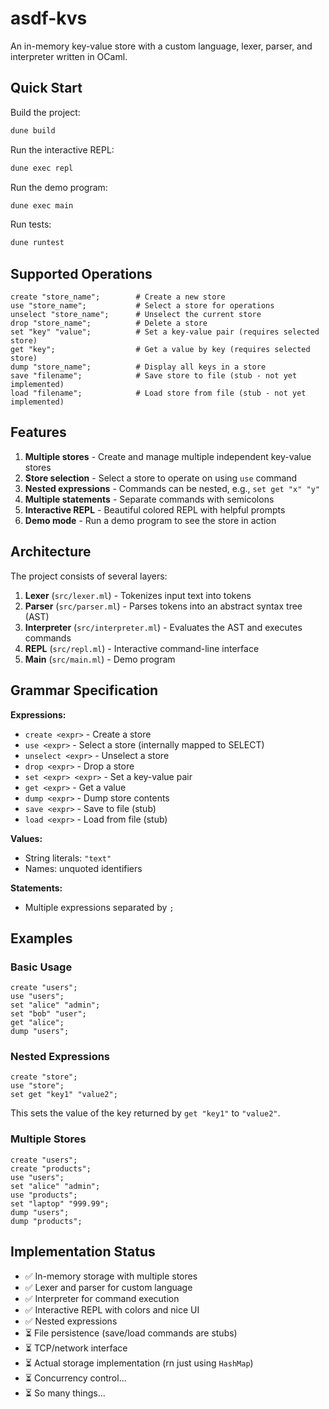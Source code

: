 # asdf-kvs

An in-memory key-value store with a custom language, lexer, parser, and interpreter written in OCaml.

## Quick Start

Build the project:

```bash
dune build
```

Run the interactive REPL:

```bash
dune exec repl
```

Run the demo program:

```bash
dune exec main
```

Run tests:

```bash
dune runtest
```

## Supported Operations

```
create "store_name";        # Create a new store
use "store_name";           # Select a store for operations
unselect "store_name";      # Unselect the current store
drop "store_name";          # Delete a store
set "key" "value";          # Set a key-value pair (requires selected store)
get "key";                  # Get a value by key (requires selected store)
dump "store_name";          # Display all keys in a store
save "filename";            # Save store to file (stub - not yet implemented)
load "filename";            # Load store from file (stub - not yet implemented)
```

## Features

1. **Multiple stores** - Create and manage multiple independent key-value stores
2. **Store selection** - Select a store to operate on using `use` command
3. **Nested expressions** - Commands can be nested, e.g., `set get "x" "y"`
4. **Multiple statements** - Separate commands with semicolons
5. **Interactive REPL** - Beautiful colored REPL with helpful prompts
6. **Demo mode** - Run a demo program to see the store in action

## Architecture

The project consists of several layers:

1. **Lexer** (`src/lexer.ml`) - Tokenizes input text into tokens
2. **Parser** (`src/parser.ml`) - Parses tokens into an abstract syntax tree (AST)
3. **Interpreter** (`src/interpreter.ml`) - Evaluates the AST and executes commands
4. **REPL** (`src/repl.ml`) - Interactive command-line interface
5. **Main** (`src/main.ml`) - Demo program

## Grammar Specification

**Expressions:**

- `create <expr>` - Create a store
- `use <expr>` - Select a store (internally mapped to SELECT)
- `unselect <expr>` - Unselect a store
- `drop <expr>` - Drop a store
- `set <expr> <expr>` - Set a key-value pair
- `get <expr>` - Get a value
- `dump <expr>` - Dump store contents
- `save <expr>` - Save to file (stub)
- `load <expr>` - Load from file (stub)

**Values:**

- String literals: `"text"`
- Names: unquoted identifiers

**Statements:**

- Multiple expressions separated by `;`

## Examples

### Basic Usage

```
create "users";
use "users";
set "alice" "admin";
set "bob" "user";
get "alice";
dump "users";
```

### Nested Expressions

```
create "store";
use "store";
set get "key1" "value2";
```

This sets the value of the key returned by `get "key1"` to `"value2"`.

### Multiple Stores

```
create "users";
create "products";
use "users";
set "alice" "admin";
use "products";
set "laptop" "999.99";
dump "users";
dump "products";
```

## Implementation Status

- ✅ In-memory storage with multiple stores
- ✅ Lexer and parser for custom language
- ✅ Interpreter for command execution
- ✅ Interactive REPL with colors and nice UI
- ✅ Nested expressions
- ⏳ File persistence (save/load commands are stubs)
- ⏳ TCP/network interface
- ⏳ Actual storage implementation (rn just using `HashMap`)
- ⏳ Concurrency control...
- ⏳ So many things...
